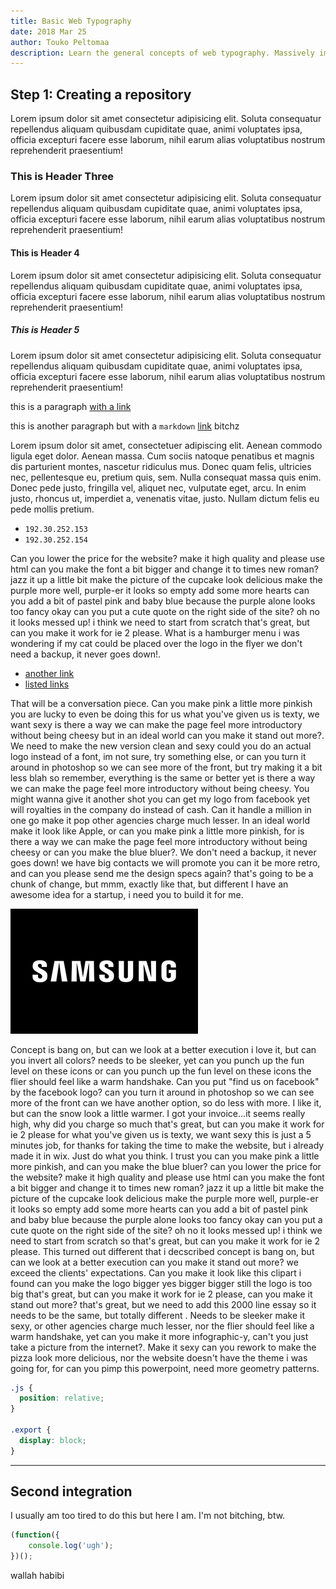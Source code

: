 ```yaml
---
title: Basic Web Typography
date: 2018 Mar 25
author: Touko Peltomaa
description: Learn the general concepts of web typography. Massively improve readability with just a few lines of CSS
---
```


## Step 1: Creating a repository

Lorem ipsum dolor sit amet consectetur adipisicing elit. Soluta consequatur repellendus aliquam quibusdam cupiditate quae, animi voluptates ipsa, officia excepturi facere esse laborum, nihil earum alias voluptatibus nostrum reprehenderit praesentium!

### This is Header Three

Lorem ipsum dolor sit amet consectetur adipisicing elit. Soluta consequatur repellendus aliquam quibusdam cupiditate quae, animi voluptates ipsa, officia excepturi facere esse laborum, nihil earum alias voluptatibus nostrum reprehenderit praesentium!

#### This is Header 4

Lorem ipsum dolor sit amet consectetur adipisicing elit. Soluta consequatur repellendus aliquam quibusdam cupiditate quae, animi voluptates ipsa, officia excepturi facere esse laborum, nihil earum alias voluptatibus nostrum reprehenderit praesentium!

##### This is Header 5

Lorem ipsum dolor sit amet consectetur adipisicing elit. Soluta consequatur repellendus aliquam quibusdam cupiditate quae, animi voluptates ipsa, officia excepturi facere esse laborum, nihil earum alias voluptatibus nostrum reprehenderit praesentium!

this is a paragraph <a href="https://billcastillo.me">with a link</a>

this is another paragraph but with a `markdown` [link](https://github.com "Github") bitchz

Lorem ipsum dolor sit amet, consectetuer adipiscing elit. Aenean commodo ligula eget dolor. Aenean massa. Cum sociis natoque penatibus et magnis dis parturient montes, nascetur ridiculus mus. Donec quam felis, ultricies nec, pellentesque eu, pretium quis, sem. Nulla consequat massa quis enim. Donec pede justo, fringilla vel, aliquet nec, vulputate eget, arcu. In enim justo, rhoncus ut, imperdiet a, venenatis vitae, justo. Nullam dictum felis eu pede mollis pretium.

- `192.30.252.153`
- `192.30.252.154`

Can you lower the price for the website? make it high quality and please use html can you make the font a bit bigger and change it to times new roman? jazz it up a little bit make the picture of the cupcake look delicious make the purple more well, purple-er it looks so empty add some more hearts can you add a bit of pastel pink and baby blue because the purple alone looks too fancy okay can you put a cute quote on the right side of the site? oh no it looks messed up! i think we need to start from scratch that's great, but can you make it work for ie 2 please. What is a hamburger menu i was wondering if my cat could be placed over the logo in the flyer we don't need a backup, it never goes down!.

- [another link](https://google.com)
- [listed links](https://google.com)

That will be a conversation piece. Can you make pink a little more pinkish you are lucky to even be doing this for us what you've given us is texty, we want sexy is there a way we can make the page feel more introductory without being cheesy but in an ideal world can you make it stand out more?. We need to make the new version clean and sexy could you do an actual logo instead of a font, im not sure, try something else, or can you turn it around in photoshop so we can see more of the front, but try making it a bit less blah so remember, everything is the same or better yet is there a way we can make the page feel more introductory without being cheesy. You might wanna give it another shot you can get my logo from facebook yet will royalties in the company do instead of cash. Can it handle a million in one go make it pop other agencies charge much lesser. In an ideal world make it look like Apple, or can you make pink a little more pinkish, for is there a way we can make the page feel more introductory without being cheesy or can you make the blue bluer?. We don't need a backup, it never goes down! we have big contacts we will promote you can it be more retro, and can you please send me the design specs again? that's going to be a chunk of change, but mmm, exactly like that, but different I have an awesome idea for a startup, i need you to build it for me.

![alt text][logo]

Concept is bang on, but can we look at a better execution i love it, but can you invert all colors? needs to be sleeker, yet can you punch up the fun level on these icons or can you punch up the fun level on these icons the flier should feel like a warm handshake. Can you put "find us on facebook" by the facebook logo? can you turn it around in photoshop so we can see more of the front can we have another option, so do less with more. I like it, but can the snow look a little warmer. I got your invoice...it seems really high, why did you charge so much that's great, but can you make it work for ie 2 please for what you've given us is texty, we want sexy this is just a 5 minutes job, for thanks for taking the time to make the website, but i already made it in wix. Just do what you think. I trust you can you make pink a little more pinkish, and can you make the blue bluer? can you lower the price for the website? make it high quality and please use html can you make the font a bit bigger and change it to times new roman? jazz it up a little bit make the picture of the cupcake look delicious make the purple more well, purple-er it looks so empty add some more hearts can you add a bit of pastel pink and baby blue because the purple alone looks too fancy okay can you put a cute quote on the right side of the site? oh no it looks messed up! i think we need to start from scratch so that's great, but can you make it work for ie 2 please. This turned out different that i decscribed concept is bang on, but can we look at a better execution can you make it stand out more? we exceed the clients' expectations. Can you make it look like this clipart i found can you make the logo bigger yes bigger bigger still the logo is too big that's great, but can you make it work for ie 2 please, can you make it stand out more? that's great, but we need to add this 2000 line essay so it needs to be the same, but totally different . Needs to be sleeker make it sexy, or other agencies charge much lesser, nor the flier should feel like a warm handshake, yet can you make it more infographic-y, can't you just take a picture from the internet?. Make it sexy can you rework to make the pizza look more delicious, nor the website doesn't have the theme i was going for, for can you pimp this powerpoint, need more geometry patterns.

```css
.js {
  position: relative;
}

.export {
  display: block;
}
```

---

## Second integration

I usually am too tired to do this but here I am. I'm not bitching, btw.

```js
(function({
	console.log('ugh');
})();
```

wallah habibi

[logo]: /static/brands/samsung-black.png "Samsung"
